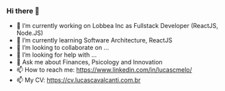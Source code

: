### Hi there 👋

- 🔭 I’m currently working on Lobbea Inc as Fullstack Developer (ReactJS, Node.JS)
- 🌱 I’m currently learning Software Architecture, ReactJS
- 👯 I’m looking to collaborate on ...
- 🤔 I’m looking for help with ...
- 💬 Ask me about Finances, Psicology and Innovation 
- 📫 How to reach me: https://www.linkedin.com/in/lucascmelo/
- 📫 My CV: https://cv.lucascavalcanti.com.br
